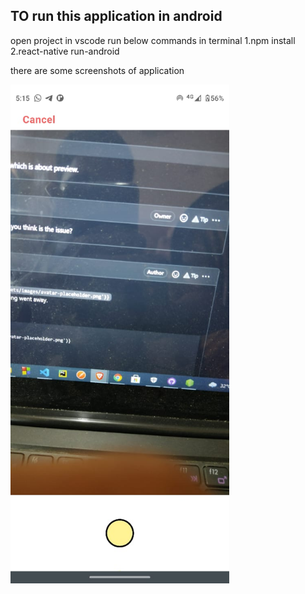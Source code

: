 ## TO run  this application in android

open project in vscode
run below commands in terminal
1.npm install
2.react-native run-android



there are some screenshots of application

<img src="screenShot/camera_screen.jpeg" width="350" title="hover text">